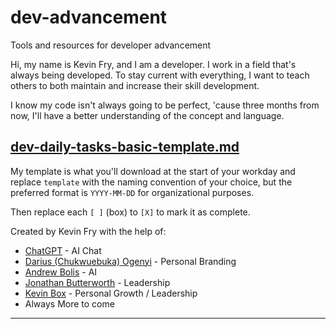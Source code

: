# dev-advancement
Tools and resources for developer advancement

Hi, my name is Kevin Fry, and I am a developer.
I work in a field that's always being developed.
To stay current with everything, I want to teach others to both maintain and increase their skill development.

I know my code isn't always going to be perfect, 'cause three months from now,
I'll have a better understanding of the concept and language.

## [dev-daily-tasks-basic-template.md](dev-daily-tasks-basic-template.md)
My template is what you'll download at the start of your workday and replace `template` with the naming convention of your choice, but the preferred format is `YYYY-MM-DD` for organizational purposes.

Then replace each `[ ]` (box) to `[X]` to mark it as complete.

Created by Kevin Fry with the help of:
- [ChatGPT](https://chat.openai.com/) - AI Chat
- [Darius (Chukwuebuka) Ogenyi](https://www.linkedin.com/in/darius-ogenyi-startups-founder-ceo-personalbranding/) - Personal Branding
- [Andrew Bolis](https://www.linkedin.com/in/andrewbolis/) - AI
- [Jonathan Butterworth](https://www.linkedin.com/in/jonathanbutterworth/) - Leadership
- [Kevin Box](https://www.linkedin.com/in/kevin-box/) - Personal Growth / Leadership
- Always More to come

-----

